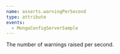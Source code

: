 ```yaml
---
name: asserts.warningPerSecond
type: attribute
events:
  - MongoConfigServerSample
---
```


The number of warnings raised per second.